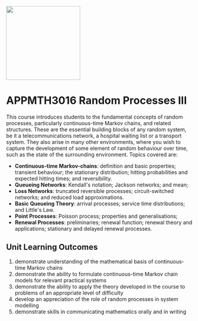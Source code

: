 <img src="https://upload.wikimedia.org/wikipedia/en/thumb/c/ca/University-of-Adelaide-Logo.svg/220px-University-of-Adelaide-Logo.svg.png" width="200" />

# APPMTH3016 Random Processes III
This course introduces students to the fundamental concepts of random processes, particularly continuous-time Markov chains, and related structures. These are the essential building blocks of any random system, be it a telecommunications network, a hospital waiting list or a transport system. They also arise in many other environments, where you wish to capture the development of some element of random behaviour over time, such as the state of the surrounding environment. Topics covered are:
* **Continuous-time Markov-chains**: definition and basic properties; transient behaviour; the stationary distribution; hitting probabilities and expected hitting times; and reversibility.
* **Queueing Networks**: Kendall's notation; Jackson networks; and mean;
* **Loss Networks**: truncated reversible processes; circuit-switched networks; and reduced load approximations.
* **Basic Queueing Theory**: arrival processes; service time distributions; and Little's Law.
* **Point Processes**: Poisson process; properties and generalisations;
* **Renewal Processes**: preliminaries; renewal function; renewal theory and applications; stationary and delayed renewal processes.


## Unit Learning Outcomes
1. demonstrate understanding of the mathematical basis of continuous-time Markov chains
2. demonstrate the ability to formulate continuous-time Markov chain models for relevant practical systems
3. demonstrate the ability to apply the theory developed in the course to problems of an
appropriate level of difficulty
4. develop an appreciation of the role of random processes in system modelling
5. demonstrate skills in communicating mathematics orally and in writing